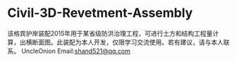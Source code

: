 # Civil-3D-Revetment-Assembly
该格宾护岸装配2015年用于某省级防洪治理工程，可进行土方和结构工程量计算，出横断面图。此装配为本人开发，仅限学习交流使用。若有建议，请与本人联系。
UncleOnion
Email:shand521@qq.com
